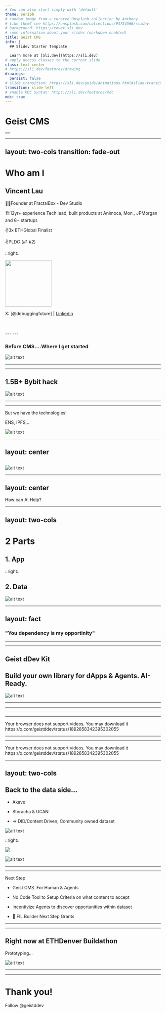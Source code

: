 ```yaml
---
# You can also start simply with 'default'
theme: seriph
# random image from a curated Unsplash collection by Anthony
# like them? see https://unsplash.com/collections/94734566/slidev
# background: https://cover.sli.dev
# some information about your slides (markdown enabled)
title: Geist CMS
info: |
  ## Slidev Starter Template

  Learn more at [Sli.dev](https://sli.dev)
# apply unocss classes to the current slide
class: text-center
# https://sli.dev/features/drawing
drawings:
  persist: false
# slide transition: https://sli.dev/guide/animations.html#slide-transitions
transition: slide-left
# enable MDC Syntax: https://sli.dev/features/mdc
mdc: true
---
```


# Geist CMS


<div class="abs-br m-6 text-xl">
  <button @click="$slidev.nav.openInEditor" title="Open in Editor" class="slidev-icon-btn">
    <carbon:edit />
  </button>
  <a href="https://github.com/slidevjs/slidev" target="_blank" class="slidev-icon-btn">
    <carbon:logo-github />
  </a>
</div>

<!--
The last comment block of each slide will be treated as slide notes. It will be visible and editable in Presenter Mode along with the slide. [Read more in the docs](https://sli.dev/guide/syntax.html#notes)
-->

---
layout: two-cols
transition: fade-out
---

# Who am I

## Vincent Lau



👨‍💻Founder at FractalBox - Dev Studio

🏗️12yr+ experience Tech lead, built products at Animoca, Mon., JPMorgan and 8+ startups

✌️3x ETHGlobal Finalist

✌️PLDG (#1 #2)

::right::

<img border="rounded" class="avatar rounded-full" src="/team-debuggingfuture.png" style="height:150px" alt=""> 


X: [@debuggingfuture] | [Linkedin](https://www.linkedin.com/in/vincentlaucy/)

<br>
<br>
---
---

### Before CMS....Where I get started


![alt text](/image.png)


---
---

## 1.5B+ Bybit hack


![alt text](/image-2.png)



---
---

But we have the technologies!

ENS, IPFS,...


![alt text](/image-3.png)

---
layout: center
---

## 

<div class="flex flex-row  justify-center items-center">
<div class="m-auto w-1/2">

![alt text](/image-1.png)
</div>
</div>

---
layout: center
---

How can AI Help?


---
layout: two-cols
---


# 2 Parts

## 1. App

::right::

<div class="mb-15">  </div>

## 2. Data

![alt text](/image-7.png)



---
layout: fact
---

### "You dependency is my opportinity"
<!-- Security & decentralization -->

---
---

## Geist dDev Kit

## Build your own library for dApps & Agents. AI-Ready.

![alt text](/image-8.png)

---
---
<!-- 
1. "You dependency is my attack vector" - Lots of work

<!-- CyberSecurity - Lots of work to fix our supply chain -->


---
---


<SlidevVideo v-click autoplay controls>
  <!-- Anything that can go in an HTML video element. -->
  <source src="/storybook.mp4" type="video/mp4" />
  <div class="m-auto">
    Your browser does not support videos. You may download it
    https://x.com/geistddev/status/1892858342395302055
  </div>
</SlidevVideo>


---
---


<SlidevVideo v-click autoplay controls>
  <!-- Anything that can go in an HTML video element. -->
  <source src="/cli-demo.mp4" type="video/mp4" />
  <div class="m-auto">
    Your browser does not support videos. You may download it
    https://x.com/geistddev/status/1892858342395302055
  </div>
</SlidevVideo>

<!-- https://x.com/i/status/1892858342395302055 -->






---
layout: two-cols
---

## Back to the data side...


- Akave
- Storacha & UCAN

- => DID/Content Driven, Community owned dataset

<div class="w-2/3">

![alt text](/image-4.png)

</div>

::right::

<div class="w-2/3 h-2/3">

<img src="/image-6.png" class="h-full m-auto ">

</div>


<div class="w-2/3 h-1/3">

![alt text](/image-9.png)

</div>
<!-- https://ethglobal.com/showcase/tuk-tuk-to-the-moon-fwn9j -->


---
---

Next Step

- Geist CMS. For Human & Agents

- No Code Tool to Setup Criteria on what content to accept

- Incentivize Agents to discover opportunities within dataset

- 🙏 FIL Builder Next Step Grants

<!-- collaborating with your team and publish -->

<!-- collaborating with Human & agents and publish -->

---
---

## Right now at ETHDenver Buildathon

Prototyping...


![alt text](/image-10.png)


---
---

# Thank you!

Follow @geistddev
